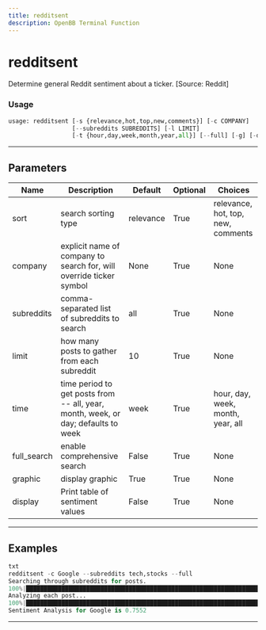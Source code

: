 ```yaml
---
title: redditsent
description: OpenBB Terminal Function
---
```


# redditsent

Determine general Reddit sentiment about a ticker. [Source: Reddit]

### Usage

```python
usage: redditsent [-s {relevance,hot,top,new,comments}] [-c COMPANY]
                  [--subreddits SUBREDDITS] [-l LIMIT]
                  [-t {hour,day,week,month,year,all}] [--full] [-g] [-d]
```

---

## Parameters

| Name | Description | Default | Optional | Choices |
| ---- | ----------- | ------- | -------- | ------- |
| sort | search sorting type | relevance | True | relevance, hot, top, new, comments |
| company | explicit name of company to search for, will override ticker symbol | None | True | None |
| subreddits | comma-separated list of subreddits to search | all | True | None |
| limit | how many posts to gather from each subreddit | 10 | True | None |
| time | time period to get posts from -- all, year, month, week, or day; defaults to week | week | True | hour, day, week, month, year, all |
| full_search | enable comprehensive search | False | True | None |
| graphic | display graphic | True | True | None |
| display | Print table of sentiment values | False | True | None |
---

## Examples

```python
txt
redditsent -c Google --subreddits tech,stocks --full
Searching through subreddits for posts.
100%|█████████████████████████████████████████████████████████████████████████| 2/2 [00:0100:00,  1.84it/s]
Analyzing each post...
100%|███████████████████████████████████████████████████████████████████████| 10/10 [00:0400:00,  2.07it/s]
Sentiment Analysis for Google is 0.7552
```

---

